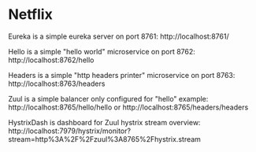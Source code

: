 # Netflix

Eureka is a simple eureka server on port 8761: http://localhost:8761/

Hello is a simple "hello world" microservice on port 8762: http://localhost:8762/hello

Headers is a simple "http headers printer" microservice on port 8763: http://localhost:8763/headers

Zuul is a simple balancer only configured for "hello" example: http://localhost:8765/hello/hello or http://localhost:8765/headers/headers

HystrixDash is dashboard for Zuul hystrix stream overview: http://localhost:7979/hystrix/monitor?stream=http%3A%2F%2Fzuul%3A8765%2Fhystrix.stream
